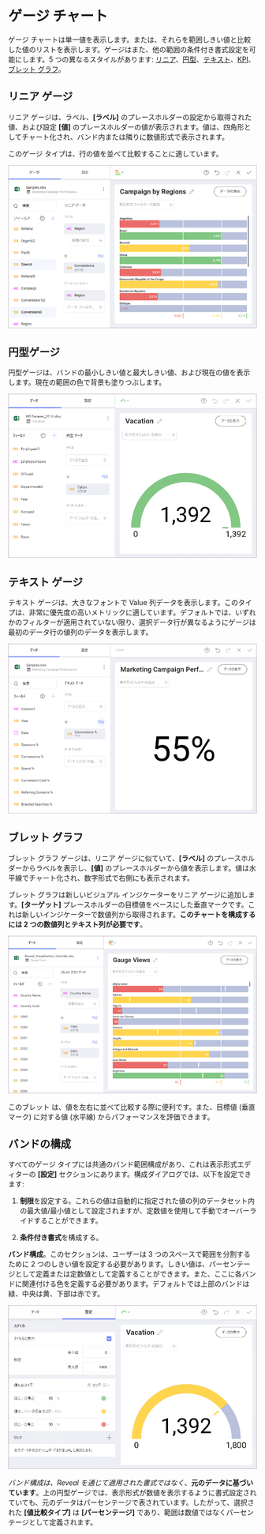# ゲージ チャート

ゲージ チャートは単一値を表示します。または、それらを範囲しきい値と比較した値のリストを表示します。ゲージはまた、他の範囲の条件付き書式設定を可能にします。5 つの異なるスタイルがあります: [リニア](#linear-gauge)、[円型](#circular-gauge)、[テキスト](#text-gauge)、[KPI](kpi-gauge.html)、[ブレット グラフ](#bullet-graph)。

<a name='linear-gauge'></a>
## リニア ゲージ

リニア ゲージは、ラベル、**[ラベル]** のプレースホルダーの設定から取得された値、および設定 **[値]** のプレースホルダーの値が表示されます。値は、四角形としてチャート化され、バンド内または隣りに数値形式で表示されます。

このゲージ タイプは、行の値を並べて比較することに適しています。

<img src="images/pivot-editor-view-linear-gauge-view.png" alt="linear gauge" class="responsive-img"/>

<a name='circular-gauge'></a>
## 円型ゲージ

円型ゲージは、バンドの最小しきい値と最大しきい値、および現在の値を表示します。現在の範囲の色で背景も塗りつぶします。

<img src="images/pivot-editor-view-circular-gauge-view.png" alt="Circular gauge chart example in the Visualization editor" class="responsive-img"/>



<a name='text-gauge'></a>
## テキスト ゲージ

テキスト ゲージは、大きなフォントで Value 列データを表示します。このタイプは、非常に優先度の高いメトリックに適しています。デフォルトでは、いずれかのフィルターが適用されていない限り、選択データ行が異なるようにゲージは最初のデータ行の値列のデータを表示します。

<img src="images/pivot-editor-view-text-gauge-view.png" alt="Text gauge chart example in the Visualization editor" class="responsive-img"/>

<a name='bullet-graph'></a>
## ブレット グラフ

ブレット グラフ ゲージは、リニア ゲージに似ていて、**[ラベル]** のプレースホルダーからラベルを表示し、**[値]** のプレースホルダーから値を表示します。値は水平線でチャート化され、数字形式で右側にも表示されます。

ブレット グラフは新しいビジュアル インジケーターをリニア ゲージに追加します。**[ターゲット]** プレースホルダーの目標値をベースにした垂直マークです。これは新しいインジケーターで数値列から取得されます。**このチャートを構成するには 2 つの数値列とテキスト列が必要です**。

<img src="images/pivot-editor-view-bullet-graph-gauge-view.png" alt="Bullet graph gauge chart example in the Visualization editor" class="responsive-img"/>

このブレット は、値を左右に並べて比較する際に便利です。また、目標値 (垂直マーク) に対する値 (水平線) からパフォーマンスを評価できます。

<a name='bands-configuration'></a>
## バンドの構成

すべてのゲージ タイプには共通のバンド範囲構成があり、これは表示形式エディターの **[設定]** セクションにあります。構成ダイアログでは、以下を設定できます:

1. **制限**を設定する。これらの値は自動的に指定された値の列のデータセット内の最大値/最小値として設定されますが、定数値を使用して手動でオーバーライドすることができます。

2. **条件付き書式**を構成する。

**バンド構成**。このセクションは、ユーザーは 3 つのスペースで範囲を分割するために 2 つのしきい値を設定する必要があります。しきい値は、パーセンテージとして定義または定数値として定義することができます。また、ここに各バンドに関連付ける色を定義する必要があります。デフォルトでは上部のバンドは緑、中央は黄、下部は赤です。

<img src="images/pivot-editor-view-gauge-band-settings.png" alt="gauge band configuration in Settings section" class="responsive-img"/>

*バンド構成は、Reveal を通じて適用された書式ではなく*、**元のデータに基づいています**。上の円型ゲージでは、表示形式が数値を表示するように書式設定されていても、元のデータはパーセンテージで表されています。したがって、選択された **[値比較タイプ]** は **[パーセンテージ]** であり、範囲は数値ではなくパーセンテージとして定義されます。
